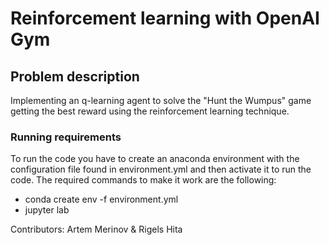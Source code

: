 # Reinforcement learning with OpenAI Gym
## Problem description
Implementing an q-learning agent to solve the "Hunt the Wumpus" game getting the best reward using the reinforcement learning technique.
### Running requirements
To run the code you have to create an anaconda environment with the configuration file found in environment.yml and then activate it to run the code.
The required commands to make it work are the following:

- conda create env -f environment.yml
- jupyter lab

Contributors: Artem Merinov & Rigels Hita
